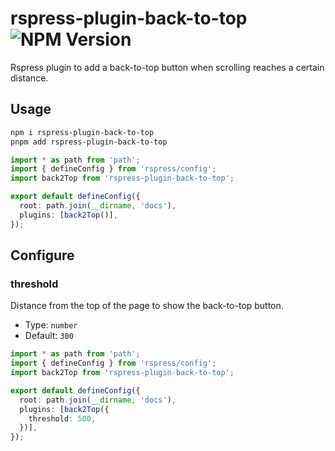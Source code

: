 # rspress-plugin-back-to-top ![NPM Version](https://img.shields.io/npm/v/rspress-plugin-back-to-top)

Rspress plugin to add a back-to-top button when scrolling reaches a certain distance.

## Usage

```bash
npm i rspress-plugin-back-to-top
pnpm add rspress-plugin-back-to-top
```

```ts
import * as path from 'path';
import { defineConfig } from 'rspress/config';
import back2Top from 'rspress-plugin-back-to-top';

export default defineConfig({
  root: path.join(__dirname, 'docs'),
  plugins: [back2Top()],
});
```

## Configure

### threshold

Distance from the top of the page to show the back-to-top button.

- Type: `number`
- Default: `300`

```ts
import * as path from 'path';
import { defineConfig } from 'rspress/config';
import back2Top from 'rspress-plugin-back-to-top';

export default defineConfig({
  root: path.join(__dirname, 'docs'),
  plugins: [back2Top({
    threshold: 500,
  })],
});
```
